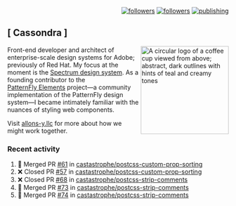<p align="right"><a rel="me" href="https://front-end.social/@castastrophe">
    <img alt="followers" title="Follow me on Mastodon" src="https://img.shields.io/mastodon/follow/109297102751309835?domain=https%3A%2F%2Ffront-end.social&label=Follow&logo=mastodon&logoColor=white&style=for-the-badge&labelColor=008080&color=006969"/></a>
  <a href="https://codepen.io/castastrophe/">
    <img alt="followers" title="Follow me on CodePen" src="https://img.shields.io/badge/23-1?color=640464&labelColor=7c007c&style=for-the-badge&logo=codepen&label=Follow"/></a>
<a href="https://castastrophe.medium.com/">
    <img alt="publishing" title="View articles on Medium" src="https://img.shields.io/badge/107-1?color=666&labelColor=444&label=subscribe&logo=medium&logoColor=white&style=for-the-badge"/></a>
</p>

## [&nbsp;Cassondra&nbsp;]

<img align="right" src="https://github-production-user-asset-6210df.s3.amazonaws.com/1840295/253016758-ba468774-1cd3-42c2-8f43-947b5eeb5edf.png" height="200" alt="A circular logo of a coffee cup viewed from above; abstract, dark outlines with hints of teal and creamy tones">

Front-end developer and architect of enterprise-scale design systems for Adobe; previously of Red Hat. My focus at the moment is the [Spectrum design system](https://github.com/adobe/spectrum-css). As a founding contributor to the [PatternFly&nbsp;Elements](https://github.com/patternfly/patternfly-elements) project&mdash;a community implementation of the PatternFly design system&mdash;I became intimately familiar with the nuances of styling web components.

Visit [allons-y.llc](http://allons-y.llc/) for more about how we might work together.

### Recent activity

<!--START_SECTION:activity-->
1. 🎉 Merged PR [#61](https://github.com/castastrophe/postcss-custom-prop-sorting/pull/61) in [castastrophe/postcss-custom-prop-sorting](https://github.com/castastrophe/postcss-custom-prop-sorting)
2. ❌ Closed PR [#57](https://github.com/castastrophe/postcss-custom-prop-sorting/pull/57) in [castastrophe/postcss-custom-prop-sorting](https://github.com/castastrophe/postcss-custom-prop-sorting)
3. ❌ Closed PR [#68](https://github.com/castastrophe/postcss-strip-comments/pull/68) in [castastrophe/postcss-strip-comments](https://github.com/castastrophe/postcss-strip-comments)
4. 🎉 Merged PR [#73](https://github.com/castastrophe/postcss-strip-comments/pull/73) in [castastrophe/postcss-strip-comments](https://github.com/castastrophe/postcss-strip-comments)
5. 🎉 Merged PR [#74](https://github.com/castastrophe/postcss-strip-comments/pull/74) in [castastrophe/postcss-strip-comments](https://github.com/castastrophe/postcss-strip-comments)
<!--END_SECTION:activity-->
